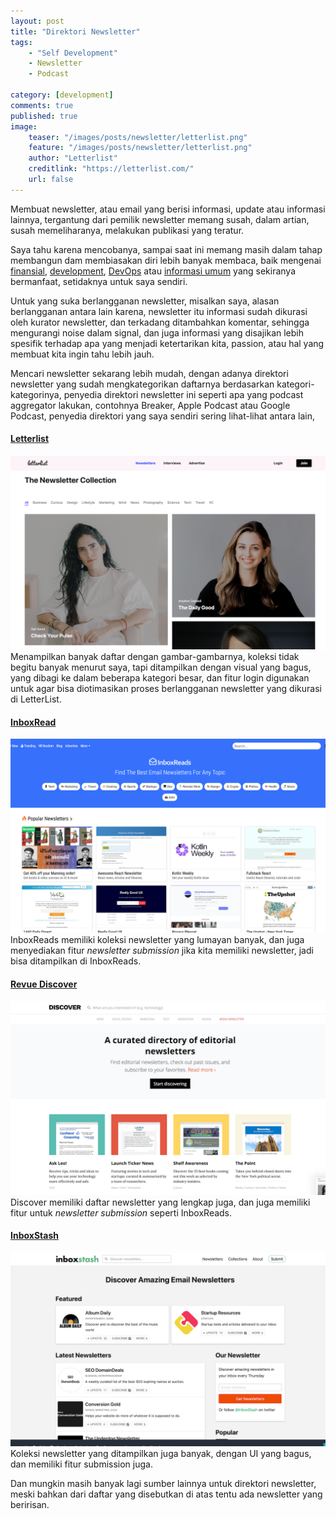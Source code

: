 ```yaml
---
layout: post
title: "Direktori Newsletter"
tags: 
    - "Self Development"
    - Newsletter
    - Podcast

category: [development]
comments: true
published: true
image:
    teaser: "/images/posts/newsletter/letterlist.png"
    feature: "/images/posts/newsletter/letterlist.png"
    author: "Letterlist"
    creditlink: "https://letterlist.com/"
    url: false
---
```


Membuat newsletter, atau email yang berisi informasi, update atau informasi lainnya, tergantung dari pemilik newsletter memang susah, dalam artian, susah memeliharanya, melakukan publikasi yang teratur.

Saya tahu karena mencobanya, sampai saat ini memang masih dalam tahap membangun dam membiasakan diri lebih banyak membaca, baik mengenai [finansial](https://seputarfinansial.substack.com/), [development](https://jakartadev.substack.com/), [DevOps]((https://seputardevops.substack.com/)) atau [informasi umum](https://dedenf.substack.com/) yang sekiranya bermanfaat, setidaknya untuk saya sendiri.

<!--more-->

Untuk yang suka berlangganan newsletter, misalkan saya, alasan berlangganan antara lain karena, newsletter itu informasi sudah dikurasi oleh kurator newsletter, dan terkadang ditambahkan komentar, sehingga mengurangi noise dalam signal, dan juga informasi yang disajikan lebih spesifik terhadap apa yang menjadi ketertarikan kita, passion, atau hal yang membuat kita ingin tahu lebih jauh.

Mencari newsletter sekarang lebih mudah, dengan adanya direktori newsletter yang sudah mengkategorikan daftarnya berdasarkan kategori-kategorinya, penyedia direktori newsletter ini seperti apa yang podcast aggregator lakukan, contohnya Breaker, Apple Podcast atau Google Podcast, penyedia direktori yang saya sendiri sering lihat-lihat antara lain,

#### [Letterlist](https://letterlist.com/)
![](/images/posts/newsletter/letterlist.png)
Menampilkan banyak daftar dengan gambar-gambarnya, koleksi tidak begitu banyak menurut saya, tapi ditampilkan dengan visual yang bagus, yang dibagi ke dalam beberapa kategori besar, dan fitur login digunakan untuk agar bisa diotimasikan proses berlangganan newsletter yang dikurasi di LetterList.

#### [InboxRead](https://inboxreads.co/)
![](/images/posts/newsletter/inboxread.png)
InboxReads memiliki koleksi newsletter yang lumayan banyak, dan juga menyediakan fitur _newsletter submission_ jika kita memiliki newsletter, jadi bisa ditampilkan di InboxReads.

#### [Revue Discover](https://discover.getrevue.co/)
![](/images/posts/newsletter/discover.png)
Discover memiliki daftar newsletter yang lengkap juga, dan juga memiliki fitur untuk _newsletter submission_ seperti InboxReads.

#### [InboxStash](https://inboxstash.com/)
![](/images/posts/newsletter/inboxstash.png)
Koleksi newsletter yang ditampilkan juga banyak, dengan UI yang bagus, dan memiliki fitur submission juga.

Dan mungkin masih banyak lagi sumber lainnya untuk direktori newsletter, meski bahkan dari daftar yang disebutkan di atas tentu ada newsletter yang beririsan.